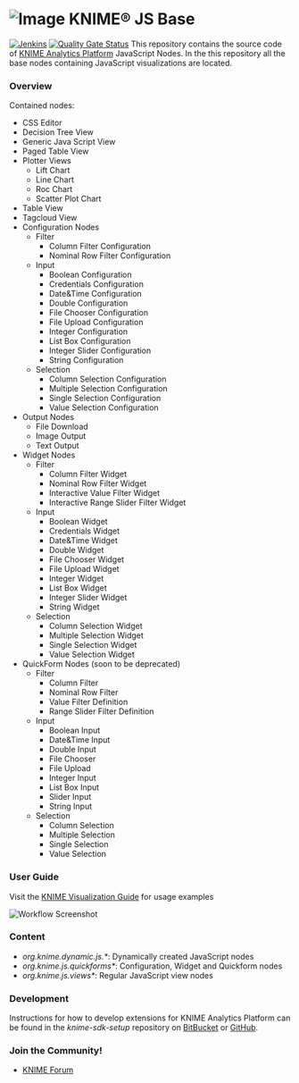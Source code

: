 # ![Image](https://www.knime.com/sites/default/files/knime_logo_github_40x40_4layers.png) KNIME® JS Base
[![Jenkins](https://jenkins.knime.com/buildStatus/icon?job=knime-js-base%2Fmaster)](https://jenkins.knime.com/job/knime-js-base/job/master/)
[![Quality Gate Status](https://sonarcloud.io/api/project_badges/measure?project=KNIME_knime-js-base&metric=alert_status)](https://sonarcloud.io/summary/new_code?id=KNIME_knime-js-base)
This repository contains the source code of [KNIME Analytics Platform](http://www.knime.org) JavaScript Nodes. In the this repository all the base nodes containing JavaScript visualizations are located.

### Overview
Contained nodes:

* CSS Editor
* Decision Tree View
* Generic Java Script View
* Paged Table View
* Plotter Views
  * Lift Chart
  * Line Chart
  * Roc Chart
  * Scatter Plot Chart
* Table View
* Tagcloud View
* Configuration Nodes
    * Filter
        * Column Filter Configuration
        * Nominal Row Filter Configuration
    * Input
        * Boolean Configuration
        * Credentials Configuration
        * Date&Time Configuration
        * Double Configuration
        * File Chooser Configuration
        * File Upload Configuration
        * Integer Configuration
        * List Box Configuration
        * Integer Slider Configuration
        * String Configuration
    * Selection
        * Column Selection Configuration
        * Multiple Selection Configuration
        * Single Selection Configuration
        * Value Selection Configuration
* Output Nodes 
    * File Download
    * Image Output
    * Text Output
* Widget Nodes
    * Filter
        * Column Filter Widget
        * Nominal Row Filter Widget
        * Interactive Value Filter Widget
        * Interactive Range Slider Filter Widget
    * Input
        * Boolean Widget
        * Credentials Widget
        * Date&Time Widget
        * Double Widget
        * File Chooser Widget
        * File Upload Widget
        * Integer Widget
        * List Box Widget
        * Integer Slider Widget
        * String Widget
    * Selection
        * Column Selection Widget
        * Multiple Selection Widget
        * Single Selection Widget
        * Value Selection Widget
* QuickForm Nodes (soon to be deprecated)
    * Filter
        * Column Filter
        * Nominal Row Filter
        * Value Filter Definition
        * Range Slider Filter Definition
    * Input
        * Boolean Input
        * Date&Time Input
        * Double Input
        * File Chooser
        * File Upload
        * Integer Input
        * List Box Input
        * Slider Input
        * String Input
    * Selection
        * Column Selection
        * Multiple Selection
        * Single Selection
        * Value Selection

    

### User Guide
Visit the [KNIME Visualization Guide](https://www.knime.com/nodeguide/visualization/javascript) for usage examples

![Workflow Screenshot](JavaScriptViewsExamplePlot.png)

### Content

* _org.knime.dynamic.js.*_: Dynamically created JavaScript nodes
* _org.knime.js.quickforms*_: Configuration, Widget and Quickform nodes
* _org.knime.js.views*_: Regular JavaScript view nodes

### Development
Instructions for how to develop extensions for KNIME Analytics Platform can be found in the _knime-sdk-setup_ repository on [BitBucket](https://bitbucket.org/KNIME/knime-sdk-setup) or [GitHub](http://github.com/knime/knime-sdk-setup).

### Join the Community!
* [KNIME Forum](https://tech.knime.org/forum)